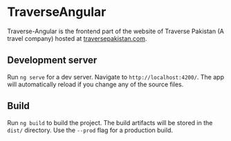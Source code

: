 # TraverseAngular

Traverse-Angular is the frontend part of the website of Traverse Pakistan (A travel company) hosted at [traversepakistan.com](https://traversepakistan.com).

## Development server

Run `ng serve` for a dev server. Navigate to `http://localhost:4200/`. The app will automatically reload if you change any of the source files.

## Build

Run `ng build` to build the project. The build artifacts will be stored in the `dist/` directory. Use the `--prod` flag for a production build.
